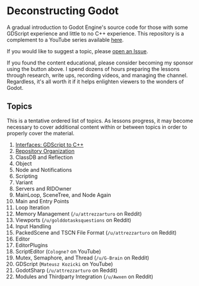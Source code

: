 # Deconstructing Godot

A gradual introduction to Godot Engine's source code for those with some GDScript experience and little to no C++ experience. This repository is a complement to a YouTube series available [here](https://www.youtube.com/playlist?list=PLthxCU-NcfYtKogfNjR-6ds73klIOIbWc).

If you would like to suggest a topic, please [open an Issue](https://github.com/willnationsdev/deconstructing-godot/issues/new).

If you found the content educational, please consider becoming my sponsor using the button above. I spend dozens of hours preparing the lessons through research, write ups, recording videos, and managing the channel. Regardless, it's all worth it if it helps enlighten viewers to the wonders of Godot.

## Topics

This is a tentative ordered list of topics. As lessons progress, it may become necessary to cover additional content within or between topics in order to properly cover the material.

1. [Interfaces: GDScript to C++](interfaces_gdscript_to_cpp.md)
1. [Repository Organization](repo_organization.md)
1. ClassDB and Reflection
1. Object
1. Node and Notifications
1. Scripting
1. Variant
1. Servers and RIDOwner
1. MainLoop, SceneTree, and Node Again
1. Main and Entry Points
1. Loop Iteration
1. Memory Management (`/u/attrezzarturo` on Reddit)
1. Viewports (`/u/golddotasksquestions` on Reddit)
1. Input Handling
1. PackedScene and TSCN File Format (`/u/attrezzarturo` on Reddit)
1. Editor
1. EditorPlugins
1. ScriptEditor (`Cologne?` on YouTube)
1. Mutex, Semaphore, and Thread (`/u/G-Brain` on Reddit)
1. GDScript (`Mateusz Kozicki` on YouTube)
1. GodotSharp (`/u/attrezzarturo` on Reddit)
1. Modules and Thirdparty Integration (`/u/Awxen` on Reddit)
